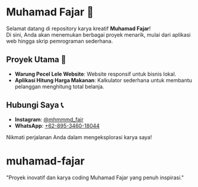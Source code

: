 # Muhamad Fajar 🌟

Selamat datang di repository karya kreatif **Muhamad Fajar**!  
Di sini, Anda akan menemukan berbagai proyek menarik, mulai dari aplikasi web hingga skrip pemrograman sederhana.  

## Proyek Utama 🚀
- **Warung Pecel Lele Website**: Website responsif untuk bisnis lokal.
- **Aplikasi Hitung Harga Makanan**: Kalkulator sederhana untuk membantu pelanggan menghitung total belanja.

## Hubungi Saya 📞
- **Instagram**: [@mhmmmd_fajr](https://www.instagram.com/mhmmmd_fajr/)
- **WhatsApp**: [+62-895-3460-18044](https://wa.me/62895346018044)

Nikmati perjalanan Anda dalam mengeksplorasi karya saya!
# muhamad-fajar
"Proyek inovatif dan karya coding Muhamad Fajar yang penuh inspirasi."
